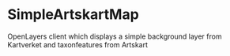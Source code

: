 # SimpleArtskartMap
OpenLayers client which displays a simple background layer from Kartverket and taxonfeatures from Artskart
